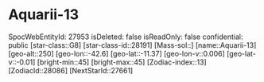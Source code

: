 ﻿---
location: [-11.37,-42.6,250]
type: Station
tags:
- astro/Star

---

# Aquarii-13

SpocWebEntityId: 27953
isDeleted: false
isReadOnly: false
confidential: public
[star-class::G8]
[star-class-id::28191]
[Mass-sol::]
[name::Aquarii-13]
[geo-alt::250]
[geo-lon::-42.6]
[geo-lat::-11.37]
[geo-lon-v::0.006]
[geo-lat-v::-0.01]
[bright-min::45]
[bright-max::45]
[Zodiac-index::13]
[ZodiacId::28086]
[NextStarId::27661]


